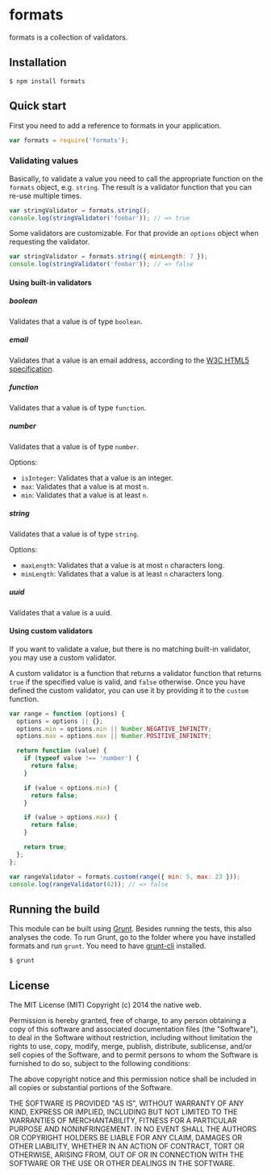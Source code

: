 # formats

formats is a collection of validators.

## Installation

    $ npm install formats

## Quick start

First you need to add a reference to formats in your application.

```javascript
var formats = require('formats');
```

### Validating values

Basically, to validate a value you need to call the appropriate function on the `formats` object, e.g. `string`. The result is a validator function that you can re-use multiple times.

```javascript
var stringValidator = formats.string();
console.log(stringValidator('foobar')); // => true
```

Some validators are customizable. For that provide an `options` object when requesting the validator.

```javascript
var stringValidator = formats.string({ minLength: 7 });
console.log(stringValidator('foobar')); // => false
```

#### Using built-in validators

##### boolean

Validates that a value is of type `boolean`.

##### email

Validates that a value is an email address, according to the [W3C HTML5 specification](http://www.w3.org/TR/html5/forms.html#valid-e-mail-address).

##### function

Validates that a value is of type `function`.

##### number

Validates that a value is of type `number`.

Options:

- `isInteger`: Validates that a value is an integer.
- `max`: Validates that a value is at most `n`.
- `min`: Validates that a value is at least `n`.

##### string

Validates that a value is of type `string`.

Options:

- `maxLength`: Validates that a value is at most `n` characters long.
- `minLength`: Validates that a value is at least `n` characters long.

##### uuid

Validates that a value is a uuid.

#### Using custom validators

If you want to validate a value, but there is no matching built-in validator, you may use a custom validator.

A custom validator is a function that returns a validator function that returns `true` if the specified value is valid, and `false` otherwise. Once you have defined the custom validator, you can use it by providing it to the `custom` function.

```javascript
var range = function (options) {
  options = options || {};
  options.min = options.min || Number.NEGATIVE_INFINITY;
  options.max = options.max || Number.POSITIVE_INFINITY;

  return function (value) {
    if (typeof value !== 'number') {
      return false;
    }

    if (value < options.min) {
      return false;
    }

    if (value > options.max) {
      return false;
    }

    return true;
  };
};

var rangeValidator = formats.custom(range({ min: 5, max: 23 }));
console.log(rangeValidator(42)); // => false
```

## Running the build

This module can be built using [Grunt](http://gruntjs.com/). Besides running the tests, this also analyses the code. To run Grunt, go to the folder where you have installed formats and run `grunt`. You need to have [grunt-cli](https://github.com/gruntjs/grunt-cli) installed.

    $ grunt

## License

The MIT License (MIT)
Copyright (c) 2014 the native web.

Permission is hereby granted, free of charge, to any person obtaining a copy of this software and associated documentation files (the "Software"), to deal in the Software without restriction, including without limitation the rights to use, copy, modify, merge, publish, distribute, sublicense, and/or sell copies of the Software, and to permit persons to whom the Software is furnished to do so, subject to the following conditions:

The above copyright notice and this permission notice shall be included in all copies or substantial portions of the Software.

THE SOFTWARE IS PROVIDED "AS IS", WITHOUT WARRANTY OF ANY KIND, EXPRESS OR IMPLIED, INCLUDING BUT NOT LIMITED TO THE WARRANTIES OF MERCHANTABILITY, FITNESS FOR A PARTICULAR PURPOSE AND NONINFRINGEMENT. IN NO EVENT SHALL THE AUTHORS OR COPYRIGHT HOLDERS BE LIABLE FOR ANY CLAIM, DAMAGES OR OTHER LIABILITY, WHETHER IN AN ACTION OF CONTRACT, TORT OR OTHERWISE, ARISING FROM, OUT OF OR IN CONNECTION WITH THE SOFTWARE OR THE USE OR OTHER DEALINGS IN THE SOFTWARE.
